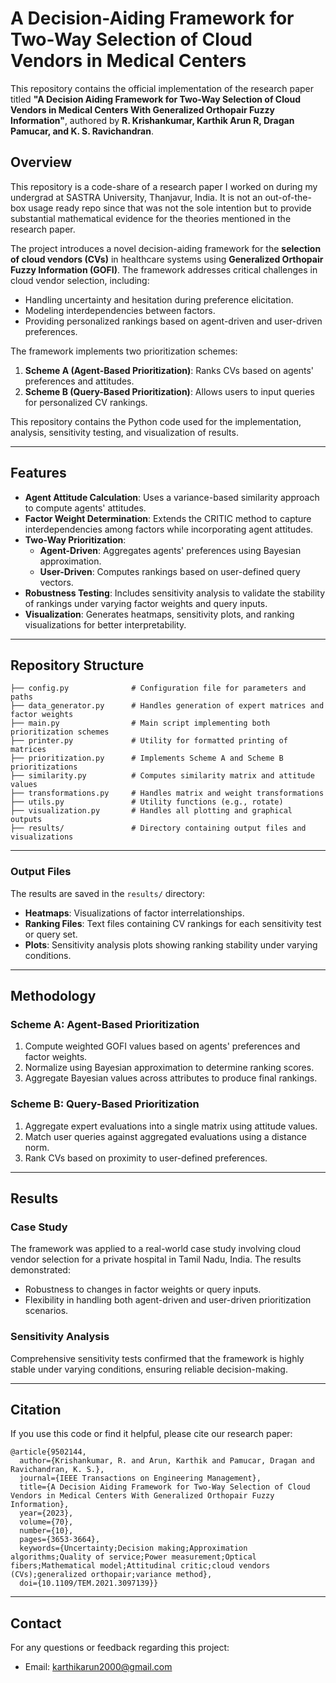 # A Decision-Aiding Framework for Two-Way Selection of Cloud Vendors in Medical Centers

This repository contains the official implementation of the research paper titled **"A Decision Aiding Framework for Two-Way Selection of Cloud Vendors in Medical Centers With Generalized Orthopair Fuzzy Information"**, authored by **R. Krishankumar, Karthik Arun R, Dragan Pamucar, and K. S. Ravichandran**.

## Overview

This repository is a code-share of a research paper I worked on during my undergrad at SASTRA University, Thanjavur, India. It is not an out-of-the-box usage ready repo since that was not the sole intention but to provide substantial mathematical evidence for the theories mentioned in the research paper.

The project introduces a novel decision-aiding framework for the **selection of cloud vendors (CVs)** in healthcare systems using **Generalized Orthopair Fuzzy Information (GOFI)**. The framework addresses critical challenges in cloud vendor selection, including:
- Handling uncertainty and hesitation during preference elicitation.
- Modeling interdependencies between factors.
- Providing personalized rankings based on agent-driven and user-driven preferences.

The framework implements two prioritization schemes:
1. **Scheme A (Agent-Based Prioritization)**: Ranks CVs based on agents' preferences and attitudes.
2. **Scheme B (Query-Based Prioritization)**: Allows users to input queries for personalized CV rankings.

This repository contains the Python code used for the implementation, analysis, sensitivity testing, and visualization of results.

---

## Features

- **Agent Attitude Calculation**: Uses a variance-based similarity approach to compute agents' attitudes.
- **Factor Weight Determination**: Extends the CRITIC method to capture interdependencies among factors while incorporating agent attitudes.
- **Two-Way Prioritization**:
  - **Agent-Driven**: Aggregates agents' preferences using Bayesian approximation.
  - **User-Driven**: Computes rankings based on user-defined query vectors.
- **Robustness Testing**: Includes sensitivity analysis to validate the stability of rankings under varying factor weights and query inputs.
- **Visualization**: Generates heatmaps, sensitivity plots, and ranking visualizations for better interpretability.

---

## Repository Structure

```
├── config.py              # Configuration file for parameters and paths
├── data_generator.py      # Handles generation of expert matrices and factor weights
├── main.py                # Main script implementing both prioritization schemes
├── printer.py             # Utility for formatted printing of matrices
├── prioritization.py      # Implements Scheme A and Scheme B prioritizations
├── similarity.py          # Computes similarity matrix and attitude values
├── transformations.py     # Handles matrix and weight transformations
├── utils.py               # Utility functions (e.g., rotate)
├── visualization.py       # Handles all plotting and graphical outputs
├── results/               # Directory containing output files and visualizations
```

---

### Output Files
The results are saved in the `results/` directory:
- **Heatmaps**: Visualizations of factor interrelationships.
- **Ranking Files**: Text files containing CV rankings for each sensitivity test or query set.
- **Plots**: Sensitivity analysis plots showing ranking stability under varying conditions.

---

## Methodology

### Scheme A: Agent-Based Prioritization
1. Compute weighted GOFI values based on agents' preferences and factor weights.
2. Normalize using Bayesian approximation to determine ranking scores.
3. Aggregate Bayesian values across attributes to produce final rankings.

### Scheme B: Query-Based Prioritization
1. Aggregate expert evaluations into a single matrix using attitude values.
2. Match user queries against aggregated evaluations using a distance norm.
3. Rank CVs based on proximity to user-defined preferences.

---

## Results

### Case Study
The framework was applied to a real-world case study involving cloud vendor selection for a private hospital in Tamil Nadu, India. The results demonstrated:
- Robustness to changes in factor weights or query inputs.
- Flexibility in handling both agent-driven and user-driven prioritization scenarios.

### Sensitivity Analysis
Comprehensive sensitivity tests confirmed that the framework is highly stable under varying conditions, ensuring reliable decision-making.

---

## Citation

If you use this code or find it helpful, please cite our research paper:

```
@article{9502144,
  author={Krishankumar, R. and Arun, Karthik and Pamucar, Dragan and Ravichandran, K. S.},
  journal={IEEE Transactions on Engineering Management}, 
  title={A Decision Aiding Framework for Two-Way Selection of Cloud Vendors in Medical Centers With Generalized Orthopair Fuzzy Information}, 
  year={2023},
  volume={70},
  number={10},
  pages={3653-3664},
  keywords={Uncertainty;Decision making;Approximation algorithms;Quality of service;Power measurement;Optical fibers;Mathematical model;Attitudinal critic;cloud vendors (CVs);generalized orthopair;variance method},
  doi={10.1109/TEM.2021.3097139}}
```

---

## Contact

For any questions or feedback regarding this project:
- Email: karthikarun2000@gmail.com
